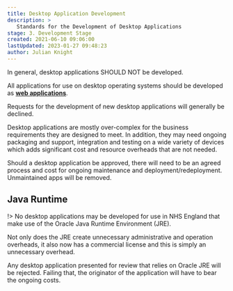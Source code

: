 ```yaml
---
title: Desktop Application Development
description: >
   Standards for the Development of Desktop Applications
stage: 3. Development Stage
created: 2021-06-10 09:06:00
lastUpdated: 2023-01-27 09:48:23
author: Julian Knight
---
```


In general, desktop applications SHOULD NOT be developed.

All applications for use on desktop operating systems should be developed as [**web applications**](/application-development/web-dev/readme).

Requests for the development of new desktop applications will generally be declined.

Desktop applications are mostly over-complex for the business requirements they are designed to meet.
In addition, they may need ongoing packaging and support, integration and testing on a wide variety of devices which adds significant cost and resource overheads that are not needed.

Should a desktop application be approved, there will need to be an agreed process and cost for ongoing maintenance and deployment/redeployment. Unmaintained apps will be removed.

## Java Runtime

!> No desktop applications may be developed for use in NHS England that make use of the Oracle Java Runtime Environment (JRE).

Not only does the JRE create unnecessary administrative and operation overheads, it also now has a commercial license and this is simply an unnecessary overhead.

Any desktop application presented for review that relies on Oracle JRE will be rejected. Failing that, the originator of the application will have to bear the ongoing costs.
